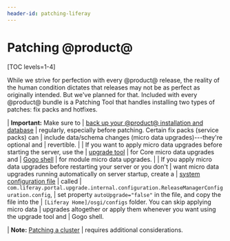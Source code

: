 ```yaml
---
header-id: patching-liferay
---
```


# Patching @product@

[TOC levels=1-4]

While we strive for perfection with every @product@ release, the reality of the
human condition dictates that releases may not be as perfect as originally
intended. But we've planned for that. Included with every @product@ bundle is a
Patching Tool that handles installing two types of patches: fix packs and
hotfixes. 

| **Important:** Make sure to
| [back up your @product@ installation and database](/docs/7-2/deploy/-/knowledge_base/d/backing-up-a-liferay-installation)
| regularly, especially before patching. Certain fix packs (service packs) can 
| include data/schema changes (micro data upgrades)---they're optional and 
| revertible. 
|
| If you want to apply micro data upgrades before starting the server, use the
| [upgrade tool](/docs/7-2/deploy/-/knowledge_base/d/configuring-the-data-upgrade)
| for Core micro data upgrades and
| [Gogo shell](/docs/7-2/deploy/-/knowledge_base/d/upgrading-modules-using-gogo-shell)
| for module micro data upgrades. 
|
| If you apply micro data upgrades before restarting your server or you don't 
| want micro data upgrades running automatically on server startup, create a
| [system configuration file](/docs/7-2/user/-/knowledge_base/u/understanding-system-configuration-files)
| called
| `com.liferay.portal.upgrade.internal.configuration.ReleaseManagerConfiguration.config`,
| set property `autoUpgrade="false"` in the file, and copy the file into the
| `[Liferay Home]/osgi/configs` folder. You can skip applying micro data 
| upgrades altogether or apply them whenever you want using the upgrade tool and
| Gogo shell. 

| **Note:** [Patching a cluster](/docs/7-2/deploy/-/knowledge_base/d/updating-a-cluster)
| requires additional considerations.
